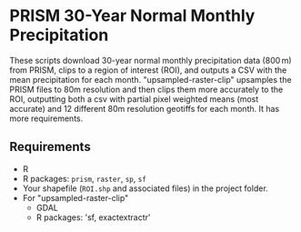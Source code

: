 # PRISM 30-Year Normal Monthly Precipitation

These scripts download 30-year normal monthly precipitation data (800 m) from PRISM, clips to a region of interest (ROI), and outputs a CSV with the mean precipitation for each month. "upsampled-raster-clip" upsamples the PRISM files to 80m resolution and then clips them more accurately to the ROI, outputting both a csv with partial pixel weighted means (most accurate) and 12 different 80m resolution geotiffs for each month. It has more requirements. 

## Requirements

- R  
- R packages: `prism`, `raster`, `sp`, `sf`
- Your shapefile (`ROI.shp` and associated files) in the project folder.  
- For "upsampled-raster-clip"
  - GDAL
  - R packages: 'sf, exactextractr'
